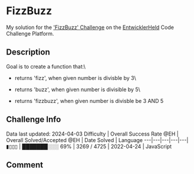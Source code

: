 # FizzBuzz

My solution for the ['FizzBuzz' Challenge](https://platform.entwicklerheld.de/challenge/fizzbuzz?technology=JavaScript) on the [EntwicklerHeld](https://platform.entwicklerheld.de/) Code Challenge Platform.

## Description
Goal is to create a function that:\

* returns \'fizz\', when given number is divisble by 3\

* returns \'buzz\', when given number is divisible by 5\

* returns \'fizzbuzz\', when given number is divisble be 3 AND 5

## Challenge Info
Data last updated: 2024-04-03
Difficulty | Overall Success Rate @EH | Overall Solved/Accepted @EH | Date Solved | Language
---|---|---|---|---|
▮▯▯▯ | ███████░░░ 69% | 3269 / 4725 | 2022-04-24 | JavaScript

## Comment
